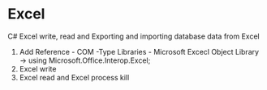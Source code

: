 # Excel
C# Excel write, read and Exporting and importing database data from Excel

1. Add Reference - COM -Type Libraries - Microsoft Excecl Object Library -> using Microsoft.Office.Interop.Excel;
2. Excel write
3. Excel read and Excel process kill
